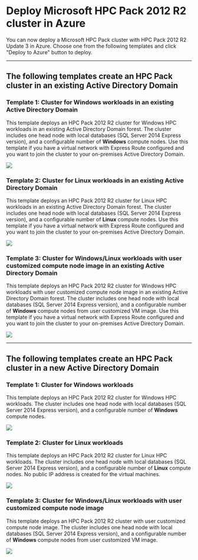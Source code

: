 # Deploy Microsoft HPC Pack 2012 R2 cluster in Azure

You can now deploy a Microsoft HPC Pack cluster with HPC Pack 2012 R2 Update 3 in Azure. Choose one from the following templates and click "Deploy to Azure" button to deploy.

---
## The following templates create an HPC Pack cluster in an existing Active Directory Domain
### Template 1: Cluster for Windows workloads in an existing Active Directory Domain
This template deploys an HPC Pack 2012 R2 cluster for Windows HPC workloads in an existing Active Directory Domain forest. The cluster includes one head node with local databases (SQL Server 2014 Express version), and a configurable number of **Windows** compute nodes. Use this template if you have a virtual network with Express Route configured and you want to join the cluster to your on-premises Active Directory Domain.

<a href="https://portal.azure.com/#create/Microsoft.Template/uri/https%3A%2F%2Fraw.githubusercontent.com%2FMsHpcPack%2FHPCPack2012R2%2Fmaster%2Fnewcluster-templates%2Fwincn-existing-ad.json" target="_blank">
    <img src="http://azuredeploy.net/deploybutton.png"/>
</a>

### Template 2: Cluster for Linux workloads in an existing Active Directory Domain
This template deploys an HPC Pack 2012 R2 cluster for Linux HPC workloads in an existing Active Directory Domain forest. The cluster includes one head node with local databases (SQL Server 2014 Express version), and a configurable number of **Linux** compute nodes. Use this template if you have a virtual network with Express Route configured and you want to join the cluster to your on-premises Active Directory Domain.

<a href="https://portal.azure.com/#create/Microsoft.Template/uri/https%3A%2F%2Fraw.githubusercontent.com%2FMsHpcPack%2FHPCPack2012R2%2Fmaster%2Fnewcluster-templates%2Flinuxcn-existing-ad.json" target="_blank">
    <img src="http://azuredeploy.net/deploybutton.png"/>
</a>

### Template 3: Cluster for Windows/Linux workloads with user customized compute node image in an existing Active Directory Domain
This template deploys an HPC Pack 2012 R2 cluster for Windows HPC workloads with user customized compute node image in an existing Active Directory Domain forest. The cluster includes one head node with local databases (SQL Server 2014 Express version), and a configurable number of **Windows** compute nodes from user customized VM image. Use this template if you have a virtual network with Express Route configured and you want to join the cluster to your on-premises Active Directory Domain.

<a href="https://portal.azure.com/#create/Microsoft.Template/uri/https%3A%2F%2Fraw.githubusercontent.com%2FMsHpcPack%2FHPCPack2012R2%2Fmaster%2Fnewcluster-templates%2Fcustomcn-existing-ad.json" target="_blank">
    <img src="http://azuredeploy.net/deploybutton.png"/>
</a>

---
## The following templates create an HPC Pack cluster in a new Active Directory Domain
### Template 1: Cluster for Windows workloads
This template deploys an HPC Pack 2012 R2 cluster for Windows HPC workloads. The cluster includes one head node with local databases (SQL Server 2014 Express version), and a configurable number of **Windows** compute nodes. 

<a href="https://portal.azure.com/#create/Microsoft.Template/uri/https%3A%2F%2Fraw.githubusercontent.com%2FMsHpcPack%2FHPCPack2012R2%2Fmaster%2Fnewcluster-templates%2Fwincn-new-ad.json" target="_blank">
    <img src="http://azuredeploy.net/deploybutton.png"/>
</a>

### Template 2: Cluster for Linux workloads
This template deploys an HPC Pack 2012 R2 cluster for Linux HPC workloads. The cluster includes one head node with local databases (SQL Server 2014 Express version), and a configurable number of **Linux** compute nodes. No public IP address is created for the virtual machines. 

<a href="https://portal.azure.com/#create/Microsoft.Template/uri/https%3A%2F%2Fraw.githubusercontent.com%2FMsHpcPack%2FHPCPack2012R2%2Fmaster%2Fnewcluster-templates%2Flinuxcn-new-ad.json" target="_blank">
    <img src="http://azuredeploy.net/deploybutton.png"/>
</a>

### Template 3: Cluster for Windows/Linux workloads with user customized compute node image
This template deploys an HPC Pack 2012 R2 cluster with user customized compute node image. The cluster includes one head node with local databases (SQL Server 2014 Express version), and a configurable number of **Windows** compute nodes from user customized VM image. 

<a href="https://portal.azure.com/#create/Microsoft.Template/uri/https%3A%2F%2Fraw.githubusercontent.com%2FMsHpcPack%2FHPCPack2012R2%2Fmaster%2Fnewcluster-templates%2Fcustomcn-new-ad.json" target="_blank">
    <img src="http://azuredeploy.net/deploybutton.png"/>
</a>